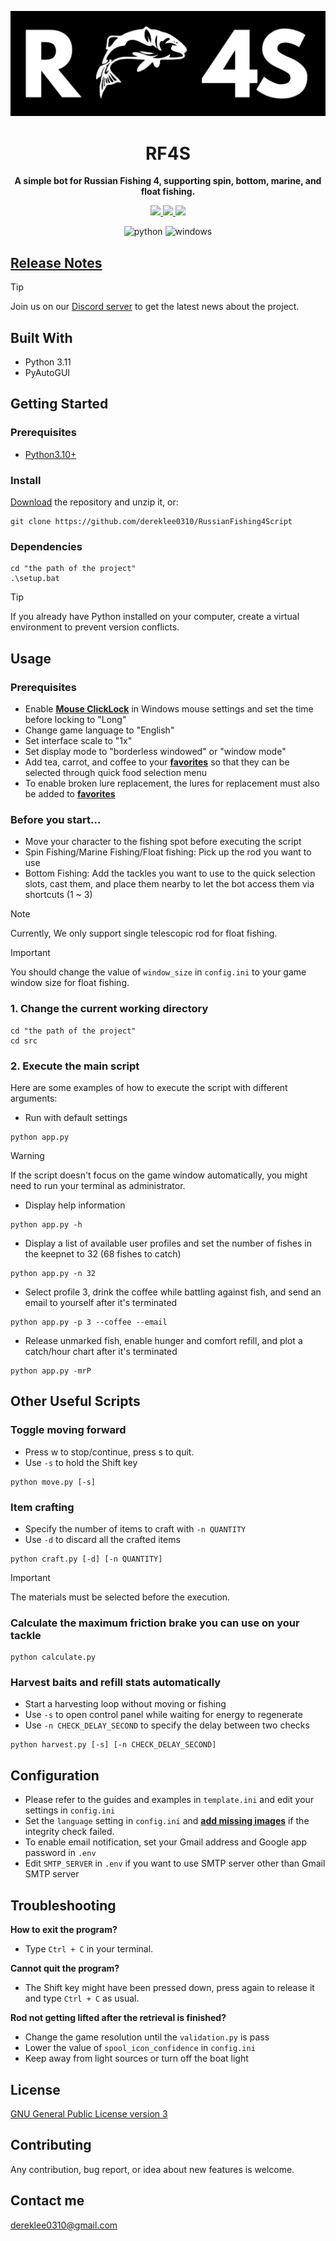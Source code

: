 <div align="center">

![RF4S](static/readme/RF4S.png)
<h1 align="center">RF4S</h1>

**A simple bot for Russian Fishing 4, supporting spin, bottom, marine, and float fishing.**

<a target="_blank" href="https://opensource.org/license/gpl-3-0" style="background:none">
    <img src="https://img.shields.io/badge/License-GPLv3-blue.svg" style="height: 22px;" />
</a>
<a target="_blank" href="https://discord.gg/BZQWQnAMbY" style="background:none">
    <img src="https://img.shields.io/badge/discord-join-rf44.svg?labelColor=191937&color=6F6FF7&logo=discord" style="height: 22px;" />
</a>
<a target="_blank" href="http://makeapullrequest.com" style="background:none">
    <img src="https://img.shields.io/badge/PRs-welcome-brightgreen.svg?style=flat" style="height: 22px;" />
</a>
<!-- <a target="_blank" href="link_to_docs, tbd" style="background:none">
    <img src="https://img.shields.io/badge/docs-%23BE1B55" style="height: 22px;" />
</a> -->  

![python](https://img.shields.io/badge/Python-3776AB?style=for-the-badge&logo=python&logoColor=white)
![windows](https://img.shields.io/badge/Windows-0078D6?style=for-the-badge&logo=windows&logoColor=white)
</div>

## [Release Notes](release_notes.md)
> [!TIP]
> Join us on our [Discord server](https://discord.gg/BZQWQnAMbY) to get the latest news about the project.

## Built With
- Python 3.11
- PyAutoGUI

## Getting Started  
### Prerequisites
- [Python3.10+](https://www.python.org/downloads/)


### Install
[Download][download] the repository and unzip it, or:
```
git clone https://github.com/dereklee0310/RussianFishing4Script
```

### Dependencies
```
cd "the path of the project"
.\setup.bat
```
> [!TIP]
> If you already have Python installed on your computer, create a virtual environment to prevent version conflicts.

## Usage
### Prerequisites
- Enable **[Mouse ClickLock][clicklock]** in Windows mouse settings and set the time before locking to "Long"
- Change game language to "English"
- Set interface scale to "1x"
- Set display mode to "borderless windowed" or "window mode"
- Add tea, carrot, and coffee to your **[favorites][favorite_food]** so that they can be selected through quick food selection menu
- To enable broken lure replacement, the lures for replacement must also be added to **[favorites][favorite_lure]**
### Before you start...
- Move your character to the fishing spot before executing the script
- Spin Fishing/Marine Fishing/Float fishing: Pick up the rod you want to use
- Bottom Fishing: Add the tackles you want to use to the quick selection slots, 
  cast them, and place them nearby to let the bot access them via shortcuts (1 ~ 3)
> [!NOTE]
> Currently, We only support single telescopic rod for float fishing.

> [!IMPORTANT]
> You should change the value of `window_size` in `config.ini` to your game window size for float fishing.  

### 1. Change the current working directory
```
cd "the path of the project"
cd src
```

### 2. Execute the main script
Here are some examples of how to execute the script with different arguments:
- Run with default settings
```
python app.py
```
> [!WARNING]
> If the script doesn't focus on the game window automatically, 
> you might need to run your terminal as administrator.

- Display help information
```
python app.py -h
```
- Display a list of available user profiles and set the number of fishes in the keepnet to 32 (68 fishes to catch)
```
python app.py -n 32
```
- Select profile 3, drink the coffee while battling against fish, and send an email to yourself after it's terminated
```
python app.py -p 3 --coffee --email
```
- Release unmarked fish, enable hunger and comfort refill, and plot a catch/hour chart after it's terminated
```
python app.py -mrP
```
## Other Useful Scripts
### Toggle moving forward
- Press w to stop/continue, press s to quit.
- Use `-s` to hold the Shift key
```
python move.py [-s]
```

### Item crafting
- Specify the number of items to craft with `-n QUANTITY` 
- Use `-d` to discard all the crafted items
```
python craft.py [-d] [-n QUANTITY]
```
> [!IMPORTANT]
> The materials must be selected before the execution.

### Calculate the maximum friction brake you can use on your tackle
```
python calculate.py
```

### Harvest baits and refill stats automatically
- Start a harvesting loop without moving or fishing
- Use `-s` to open control panel while waiting for energy to regenerate
- Use `-n CHECK_DELAY_SECOND` to specify the delay between two checks
```
python harvest.py [-s] [-n CHECK_DELAY_SECOND]
```

## Configuration
- Please refer to the guides and examples in `template.ini` and edit your settings in `config.ini`  
- Set the `language` setting in `config.ini` and **[add missing images][integrity_guide]** if the integrity check failed.
- To enable email notification, set your Gmail address and Google app password in `.env`  
- Edit `SMTP_SERVER` in `.env` if you want to use SMTP server other than Gmail SMTP server

## Troubleshooting
**How to exit the program?**
- Type `Ctrl + C` in your terminal.
   
**Cannot quit the program?**
- The Shift key might have been pressed down, press again to release it and type `Ctrl + C` as usual.  

**Rod not getting lifted after the retrieval is finished?**
- Change the game resolution until the `validation.py` is pass
- Lower the value of `spool_icon_confidence` in `config.ini`
- Keep away from light sources or turn off the boat light

## License
[GNU General Public License version 3][license]

## Contributing
Any contribution, bug report, or idea about new features is welcome.

## Contact me
dereklee0310@gmail.com 

[integrity_guide]: integrity_guide.md
[clicklock]: /static/readme/clicklock.png
[favorite_food]: /static/readme/favorites.png
[favorite_lure]: /static/readme/favorites_2.png
[download]: https://github.com/dereklee0310/RussianFishing4Script/archive/refs/heads/main.zip
[spool_icon]: /static/readme/status.png
[license]: LICENSE